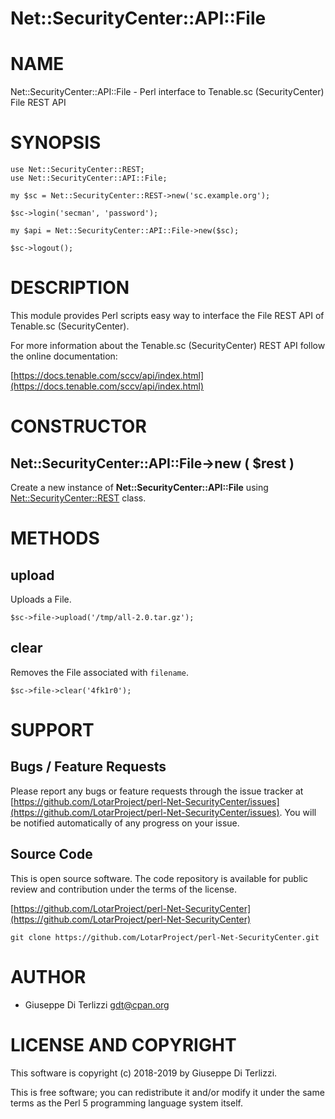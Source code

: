 # Net::SecurityCenter::API::File
# NAME

Net::SecurityCenter::API::File - Perl interface to Tenable.sc (SecurityCenter) File REST API

# SYNOPSIS

    use Net::SecurityCenter::REST;
    use Net::SecurityCenter::API::File;

    my $sc = Net::SecurityCenter::REST->new('sc.example.org');

    $sc->login('secman', 'password');

    my $api = Net::SecurityCenter::API::File->new($sc);

    $sc->logout();

# DESCRIPTION

This module provides Perl scripts easy way to interface the File REST API of Tenable.sc
(SecurityCenter).

For more information about the Tenable.sc (SecurityCenter) REST API follow the online documentation:

[https://docs.tenable.com/sccv/api/index.html](https://docs.tenable.com/sccv/api/index.html)

# CONSTRUCTOR

## Net::SecurityCenter::API::File->new ( $rest )

Create a new instance of **Net::SecurityCenter::API::File** using [Net::SecurityCenter::REST](Net-SecurityCenter-REST.md) class.

# METHODS

## upload

Uploads a File.

    $sc->file->upload('/tmp/all-2.0.tar.gz');

## clear

Removes the File associated with `filename`.

    $sc->file->clear('4fk1r0');

# SUPPORT

## Bugs / Feature Requests

Please report any bugs or feature requests through the issue tracker
at [https://github.com/LotarProject/perl-Net-SecurityCenter/issues](https://github.com/LotarProject/perl-Net-SecurityCenter/issues).
You will be notified automatically of any progress on your issue.

## Source Code

This is open source software.  The code repository is available for
public review and contribution under the terms of the license.

[https://github.com/LotarProject/perl-Net-SecurityCenter](https://github.com/LotarProject/perl-Net-SecurityCenter)

    git clone https://github.com/LotarProject/perl-Net-SecurityCenter.git

# AUTHOR

- Giuseppe Di Terlizzi <gdt@cpan.org>

# LICENSE AND COPYRIGHT

This software is copyright (c) 2018-2019 by Giuseppe Di Terlizzi.

This is free software; you can redistribute it and/or modify it under
the same terms as the Perl 5 programming language system itself.
